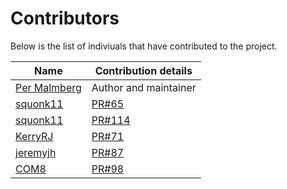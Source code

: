 # Contributors

Below is the list of indiviuals that have contributed to the project.

|Name|Contribution details
|----|----|
|[Per Malmberg](https://github.com/PerMalmberg)|Author and maintainer|
|[squonk11](https://github.com/squonk11)|[PR#65](https://github.com/PerMalmberg/Smooth/pull/65)|
|[squonk11](https://github.com/squonk11)|[PR#114](https://github.com/PerMalmberg/Smooth/pull/114)|
|[KerryRJ](https://github.com/KerryRJ)|[PR#71](https://github.com/PerMalmberg/Smooth/pull/71)|
|[jeremyjh](https://github.com/jeremyjh)|[PR#87](https://github.com/PerMalmberg/Smooth/pull/87)|
|[COM8](https://github.com/COM8)|[PR#98](https://github.com/PerMalmberg/Smooth/pull/98)|

